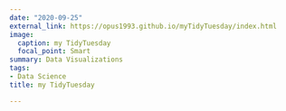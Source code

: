 ```yaml
---
date: "2020-09-25"
external_link: https://opus1993.github.io/myTidyTuesday/index.html
image:
  caption: my TidyTuesday
  focal_point: Smart
summary: Data Visualizations
tags:
- Data Science
title: my TidyTuesday

---
```

